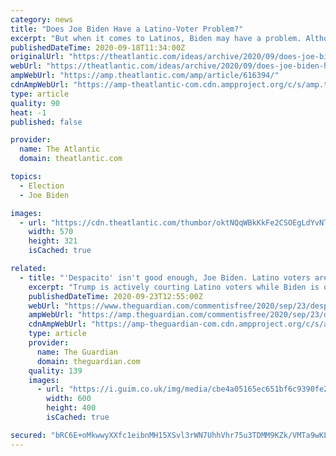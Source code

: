 ```yaml
---
category: news
title: "Does Joe Biden Have a Latino-Voter Problem?"
excerpt: "But when it comes to Latinos, Biden may have a problem. Although he’s dramatically outpacing Trump among Latinos overall, he’s falling behind Clinton’s pace, including in th"
publishedDateTime: 2020-09-18T11:34:00Z
originalUrl: "https://theatlantic.com/ideas/archive/2020/09/does-joe-biden-have-latino-voter-problem/616394/"
webUrl: "https://theatlantic.com/ideas/archive/2020/09/does-joe-biden-have-latino-voter-problem/616394/"
ampWebUrl: "https://amp.theatlantic.com/amp/article/616394/"
cdnAmpWebUrl: "https://amp-theatlantic-com.cdn.ampproject.org/c/s/amp.theatlantic.com/amp/article/616394/"
type: article
quality: 90
heat: -1
published: false

provider:
  name: The Atlantic
  domain: theatlantic.com

topics:
  - Election
  - Joe Biden

images:
  - url: "https://cdn.theatlantic.com/thumbor/oktNQqWBkKkFe2CSOEgLdYvNTrk=/0x140:5000x2952/570x321/media/img/mt/2020/09/h_19.00264525/original.jpg"
    width: 570
    height: 321
    isCached: true

related:
  - title: "'Despacito' isn't good enough, Joe Biden. Latino voters are slipping away"
    excerpt: "Trump is actively courting Latino voters while Biden is out to lunch. Alarms should be ringing at Democratic headquarters"
    publishedDateTime: 2020-09-23T12:55:00Z
    webUrl: "https://www.theguardian.com/commentisfree/2020/sep/23/despacito-isnt-good-enough-joe-biden-latino-voters-are-slipping-away"
    ampWebUrl: "https://amp.theguardian.com/commentisfree/2020/sep/23/despacito-isnt-good-enough-joe-biden-latino-voters-are-slipping-away"
    cdnAmpWebUrl: "https://amp-theguardian-com.cdn.ampproject.org/c/s/amp.theguardian.com/commentisfree/2020/sep/23/despacito-isnt-good-enough-joe-biden-latino-voters-are-slipping-away"
    type: article
    provider:
      name: The Guardian
      domain: theguardian.com
    quality: 139
    images:
      - url: "https://i.guim.co.uk/img/media/cbe4a05165ec651bf6c9390fe279b0c22cef8a59/0_0_4928_3280/master/4928.jpg?width=300&quality=45&auto=format&fit=max&dpr=2&s=165a458bd29e4ab844c30e210c888aca"
        width: 600
        height: 400
        isCached: true

secured: "bRC6E+oMkwwyXXfc1eibnMH15XSvl3rWN7UhhVhr75u3TDMM9KZk/VMTa9wKLVbyuy9geRElXrkm5EikHWxf9M7wTbu8O1rJsVUL4eqsKRHqXlwDCsXeLxKeUlqtIaTmsBZXZjgeGoR/nYNQ3nnD5VbMgeMpBkdggoequMN3QtV0+4IM4GTi7NrKulwTjWStUWROfpjxOmX5deKRWDsPc5y0DUrs2FG6+0V6vjFws9NCz2UXtPaPiiwYrff0qyvnTA3HfPaqO8rSKNJvLPfjVy8snbKBFL1Ol7WpQVovNmGpl82dMstTxoT/4hUy6OpOX6gtgLmLLhDJ4W0s8RxvTV/F9uT9sLaWcmUzpQQrPWI=;7Jbhqy3vVja6cPVinCJHEw=="
---
```


